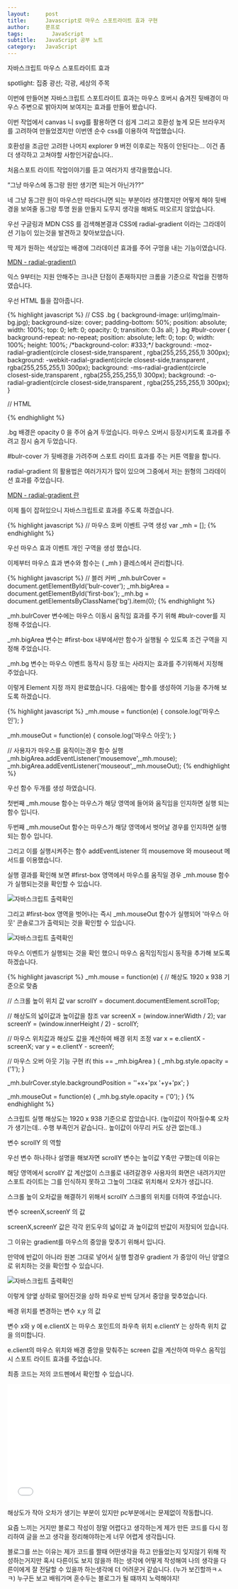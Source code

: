 ```yaml
---
layout:     post
title:      Javascript로 마우스 스포트라이트 효과 구현
author:     쭌프로
tags: 		  JavaScript
subtitle:   JavaScript 공부 노트
category:   JavaScript
---
```

<!-- Start Writing Below in Markdown -->

<div class="box">
  <div class="small-title">자바스크립트 마우스 스포트라이트 효과</div>
  <p>spotlight: 집중 광선; 각광, 세상의 주목</p>
  <p>이번에 만들어본 자바스크립트 스포트라이트 효과는 마우스 호버시 숨겨진 뒷배경이 마우스 주변으로 밝아지며 보여지는 효과를 만들어 봤습니다.</p>
  <p>이번 작업에서 canvas 니 svg를 활용하면 더 쉽게 그리고 호환성 높게 모든 브라우저를 고려하여 만들었겠지만 이번엔 순수 css를 이용하여 작업했습니다.</p>
  <p>호환성을 조금만 고려한 나머지 explorer 9 버전 이후로는 작동이 안된다는... 이건 좀더 생각하고 고쳐야할 사항인거같습니다..</p>
</div>

<div class="box">
  <p>처음스포트 라이트 작업이야기를 듣고 여러가지 생각을했습니다.</p>
  <p><q>그냥 마우스에 동그랑 원만 생기면 되는거 아닌가??</q></p>
  <p>네 그냥 동그란 원이 마우스만 따라다니면 되는 부분이라 생각했지만 어떻게 해야 뒷배경을 보여줄 동그랑 투명 원을 만들지 도무지 생각을 해봐도 떠오르지 않았습니다.</p>
  <p>우선 구글링과 MDN CSS 를 검색해본결과 CSS에 radial-gradient 이라는 그라데이션 기능이 있는것을 발견하고 찾아보았습니다.</p>
  <p>딱 제가 원하는 색상있는 배경에 그라데이션 효과를 주어 구멍을 내는 기능이였습니다.</p>
  <div class="pro-txt">
   <a href="https://developer.mozilla.org/en-US/docs/Web/CSS/radial-gradient" target="_balnk">MDN - radial-gradient()</a>
  </div>
  <p>익스 9부터는 지원 안해주는 크나큰 단점이 존재하지만 크롬을 기준으로 작업을 진행하였습니다.</p>
</div>

<div class="box">
  <p>우선 HTML 틀을 잡아줍니다.</p>
{% highlight javascript %}
// CSS
.bg {
	background-image: url(img/main-bg.jpg);
	background-size: cover;
	padding-bottom: 50%;    
	position: absolute;
    width: 100%;
    top: 0;
    left: 0;
	opacity: 0;
	transition: 0.3s all;
}
.bg #bulr-cover {
	background-repeat: no-repeat;
	position: absolute;
	left: 0;
	top: 0;
	width: 100%;
	height: 100%;
	/*background-color: #333;*/
	background: -moz-radial-gradient(circle closest-side,transparent , rgba(255,255,255,1) 300px);
	background: -webkit-radial-gradient(circle closest-side,transparent , rgba(255,255,255,1) 300px);
	background: -ms-radial-gradient(circle closest-side,transparent , rgba(255,255,255,1) 300px);
	background: -o-radial-gradient(circle closest-side,transparent , rgba(255,255,255,1) 300px);
}

// HTML 
<div id="first-box" class="big-box">	
	<div class="bg">
		<div id="bulr-cover"></div>
	</div>
</div>
{% endhighlight %}

<p>.bg 배경은 opacity 0 을 주어 숨겨 두었습니다. 마우스 오버시 등장시키도록 효과를 주려고 잠시 숨겨 두었습니다.</p>
<p>#bulr-cover 가 뒷배경을 가려주며 스포트 라이트 효과를 주는 커튼 역활을 합니다.</p>
<p>radial-gradient 의 활용법은 여러가지가 많이 있으며 그중에서 저는 원형의 그라데이션 효과를 주었습니다.</p>

<div class="pro-txt">
  <a href="https://developer.mozilla.org/en-US/docs/Web/CSS/radial-gradient" target="_balnk">MDN - radial-gradient 란</a>
</div>

<p>이제 틀이 잡혀있으니 자바스크립트로 효과를 주도록 하겠습니다.</p>
</div>

<div class="box">
{% highlight javascript %} 
// 마우스 호버 이벤트 구역 생성
var _mh = [];
{% endhighlight %}
  <p>우선 마우스 효과 이벤트 개인 구역을 생성 했습니다.</p>
  <p>이제부터 마우스 효과 변수와 함수는 ( _mh ) 클레스에서 관리합니다.</p>
</div>

<div class="box">
  
{% highlight javascript %}
// 블러 커버
_mh.bulrCover = document.getElementById('bulr-cover');
_mh.bigArea = document.getElementById('first-box');
_mh.bg = document.getElementsByClassName('bg').item(0);
{% endhighlight %}

  <p>_mh.bulrCover 변수에는 마우스 이동시 움직임 효과를 주기 위해 #bulr-cover를 지정해 주었습니다.</p>
  <p>_mh.bigArea 변수는 #first-box 내부에서만 함수가 실행될 수 있도록 조건 구역을 지정해 주었습니다.</p>
  <p>_mh.bg 변수는 마우스 이벤트 동작시 등장 또는 사라지는 효과를 주기위해서 지정해 주었습니다.</p>
  <p>이렇게 Element 지정 까지 완료했습니다. 다음에는 함수를 생성하여 기능을 추가해 보도록 하겠습니다.</p>
</div>

<div class="box">
{% highlight javascript %}
_mh.mouse = function(e) {
  console.log('마우스 인');
}

_mh.mouseOut = function(e) {
  console.log('마우스 아웃');
}

// 사용자가 마우스를 움직이는경우 함수 실행
_mh.bigArea.addEventListener('mousemove',_mh.mouse);
_mh.bigArea.addEventListener('mouseout',_mh.mouseOut);
{% endhighlight %}

<p>우선 함수 두개를 생성 하였습니다.</p>
<p>첫번째 _mh.mouse 함수는 마우스가 해당 영역에 들어와 움직임을 인지하면 실행 되는 함수 입니다.</p>
<p>두번째 _mh.mouseOut 함수는 마우스가 해당 영역에서 벗어날 경우를 인지하면 실행되는 함수 입니다.</p>
<p>그리고 이를 실행시켜주는 함수 addEventListener 의 mousemove 와 mouseout 메서드를 이용했습니다.</p>
<p>실행 결과를 확인해 보면 #first-box 영역에서 마우스를 움직일 경우 _mh.mouse 함수가 실행되는것을 확인할 수 있습니다.</p>

<div class="img-box">
  <img src="{{ site.url }}/img/2018-11-25-1.png" alt="자바스크립트 출력확인" />
</div>

<p>그리고 #first-box 영역을 벗어나는 즉시 _mh.mouseOut 함수가 실행되어 '마우스 아웃' 콘솔로그가 출력되는 것을 확인할 수 있습니다.</p>
<div class="img-box">
  <img src="{{ site.url }}/img/2018-11-25-2.png" alt="자바스크립트 출력확인" />
</div>
<p>마우스 이벤트가 실행되는 것을 확인 했으니 마우스 움직임직임시 동작을 추가해 보도록 하겠습니다.</p>
</div>

<div class="box">
{% highlight javascript %}
_mh.mouse = function(e) {
// 해상도 1920 x 938 기준으로 맞춤

// 스크롤 높이 위치 값
var scrollY = document.documentElement.scrollTop;

// 해상도의 넓이값과 높이값을 참조
var screenX = (window.innerWidth / 2);
var screenY = (window.innerHeight / 2) - scrollY;

// 마우스 위치값과 해상도 값을 계산하여 배경 위치 조정
var x = e.clientX - screenX;
var y = e.clientY - screenY;


// 마우스 오버 아웃 기능 구현
if( this == _mh.bigArea ) {
	_mh.bg.style.opacity = ('1');
}

_mh.bulrCover.style.backgroundPosition = ''+x+'px '+y+'px';
}

_mh.mouseOut = function(e) {
_mh.bg.style.opacity = ('0');
}
{% endhighlight %}

<p>스크립트 실행 해상도는 1920 x 938 기준으로 잡았습니다. (높이값이 작아질수록 오차가 생기는데.. 수행 부족인거 같습니다.. 높이값이 아무리 커도 상관 없는데..)</p>

<div class="small-title">변수 scrollY 의 역할</div>
<p>우선 변수 하나하나 설명을 해보자면 scrollY 변수는 높이값 Y축만 구했는데 이유는</p>
<p>해당 영역에서 scrollY 값 계산없이 스크롤로 내려갈경우 사용자의 화면은 내려가지만 스포트 라이트는 그를 인식하지 못하고 그높이 그대로 위치해서 오차가 생깁니다.</p>
<p>스크롤 높이 오차값을 해결하기 위해서 scrollY 스크롤의 위치를 더하여 주었습니다.</p>

<div class="small-title">변수 screenX,screenY 의 값</div>
<p>screenX,screenY 값은 각각 윈도우의 넓이값 과 높이값의 반값이 저장되어 있습니다.</p>
<p>그 이유는 gradient를 마우스의 중앙을 맞추기 위해서 입니다.</p>
<p>만약에 반값이 아니라 원본 그대로 넣어서 실행 할경우 gradient 가 중앙이 아닌 양옆으로 위치하는 것을 확인할 수 있습니다.</p>
<div class="img-box">
  <img src="{{ site.url }}/img/2018-11-25-3.png" alt="자바스크립트 출력확인" />
</div>
<p>이렇게 양옆 상하로 떨어진것을 상하 좌우로 반씩 당겨서 중앙을 맞추었습니다.</p>

<div class="small-title">배경 위치를 변경하는 변수 x,y 의 값</div>
<p>변수 x와 y 에 e.clientX 는 마우스 포인트의 좌우측 위치 e.clientY 는 상하측 위치 값을 의미합니다.</p>
<p>e.client의 마우스 위치와 배경 중앙을 맞춰주는 screen 값을 계산하여 마우스 움직임시 스포트 라이트 효과를 주었습니다.</p>
</div>

<div class="box">
<p>최종 코드는 저의 코드펜에서 확인할 수 있습니다.</p>
<iframe height='265' scrolling='no' title='Note 자바스크립트 마우스 스포트라이트 효과' src='//codepen.io/alalstjr/embed/pQjWbQ/?height=265&theme-id=0&default-tab=js,result' frameborder='no' allowtransparency='true' allowfullscreen='true' style='width: 100%;'>See the Pen <a href='https://codepen.io/alalstjr/pen/pQjWbQ/'>Note 자바스크립트 마우스 스포트라이트 효과</a> by alalstjr (<a href='https://codepen.io/alalstjr'>@alalstjr</a>) on <a href='https://codepen.io'>CodePen</a>.
</iframe>
<p>해상도가 작아 오차가 생기는 부분이 있지만 pc부분에서는 문제없이 작동합니다.</p>
<p>요즘 느끼는 거지만 블로그 작성이 정말 어렵다고 생각하는게 제가 만든 코드를 다시 정리하여 글을 쓰고 생각을 정리해야하는게 너무 어렵게 생각듭니다. </p>
	<p>블로그를 쓰는 이유는 제가 코드를 짤때 어떤생각을 하고 만들었는지 잊지않기 위해 작성하는거지만 혹시 다른이도 보지 않을까 하는 생각에 어떻게 작성해여 나의 생각을 다른이에게 잘 전달할 수 있을까 하는생각에 더 어려운거 같습니다. (누가 보긴할까ㅋㅅㅋ) 누구든 보고 배워가며 훈수두는 블로그가 될 떄까지 노력해야지!</p>
</div>
